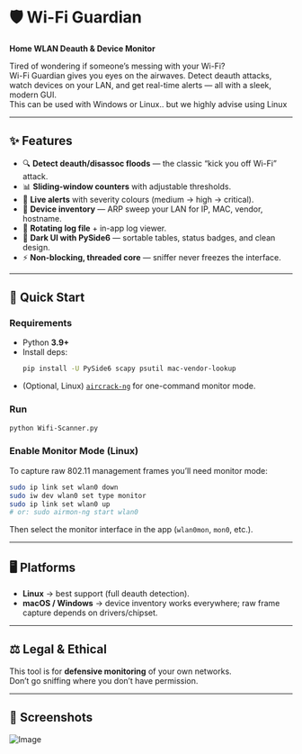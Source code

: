 # 🛡️ Wi-Fi Guardian  
**Home WLAN Deauth & Device Monitor**

Tired of wondering if someone’s messing with your Wi-Fi?  
Wi-Fi Guardian gives you eyes on the airwaves. Detect deauth attacks, watch devices on your LAN, and get real-time alerts — all with a sleek, modern GUI.  
This can be used with Windows or Linux.. but we highly advise using Linux

---

## ✨ Features
- 🔍 **Detect deauth/disassoc floods** — the classic “kick you off Wi-Fi” attack.  
- 📊 **Sliding-window counters** with adjustable thresholds.  
- 🚨 **Live alerts** with severity colours (medium → high → critical).  
- 👀 **Device inventory** — ARP sweep your LAN for IP, MAC, vendor, hostname.  
- 📝 **Rotating log file** + in-app log viewer.  
- 🎨 **Dark UI with PySide6** — sortable tables, status badges, and clean design.  
- ⚡ **Non-blocking, threaded core** — sniffer never freezes the interface.  

---

## 🚀 Quick Start

### Requirements
- Python **3.9+**  
- Install deps:
  ```bash
  pip install -U PySide6 scapy psutil mac-vendor-lookup
  ```
- (Optional, Linux) [`aircrack-ng`](https://www.aircrack-ng.org/) for one-command monitor mode.

### Run
```bash
python Wifi-Scanner.py
```

### Enable Monitor Mode (Linux)
To capture raw 802.11 management frames you’ll need monitor mode:

```bash
sudo ip link set wlan0 down
sudo iw dev wlan0 set type monitor
sudo ip link set wlan0 up
# or: sudo airmon-ng start wlan0
```

Then select the monitor interface in the app (`wlan0mon`, `mon0`, etc.).

---

## 🖥️ Platforms
- **Linux** → best support (full deauth detection).  
- **macOS / Windows** → device inventory works everywhere; raw frame capture depends on drivers/chipset.  

---

## ⚖️ Legal & Ethical
This tool is for **defensive monitoring** of your own networks.  
Don’t go sniffing where you don’t have permission.  

---

## 📸 Screenshots
![Image](https://i.imgur.com/50EZGlK.jpeg)

